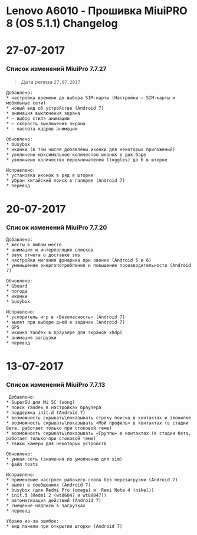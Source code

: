 
# Lenovo A6010 - Прошивка MiuiPRO 8 (OS 5.1.1) Changelog


27-07-2017
============
### Список изменений MiuiPro 7.7.27

> Дата релиза `27.07.2017`

    Добавлено:
    * настройка времени до выбора SIM-карты (Настройки — SIM-карты и мобильные сети)
    * новый вид об устройстве (Android 7)
    * анимация выключения экрана
    * — выбор стиля анимации
    * — скорость выключения экрана
    * — частота кадров анимации
    
    Обновлено:
    * busybox
    * иконки (в том числе добавлены иконки для некоторых приложений)
    * увеличено максимальное количество иконок в док-баре
    * увеличено количество переключателей (toggles) до 6 в шторке
    
    Исправлено:
    * установка иконок в ряд в шторке
    * убран китайский поиск в галерее (Android 7)
    * перевод

20-07-2017
============
### Список изменений MiuiPro 7.7.20
    Добавлено:
    * жесты в любом месте
    * анимация и интерполяция списков
    * звук отчета о доставке sms
    * настройки мигания фонарика при звонке (Android 5 и 6)
    * уменьшение энергопотребления и повышение производительности (Android 7)
    
    Обновлено:
    * Gboard
    * погода
    * иконки
    * busybox
    
    Исправлено:
    * ускоритель игр в «Безопасность» (Android 7)
    * вылет при выборе дней в задачах (Android 7)
    * GPS
    * иконка Yandex в браузере для экранов xhdpi
    * анимация загрузки
    * перевод
    
    
13-07-2017
============
### Список изменений MiuiPro 7.7.13

     Добавлено:
    * SuperSU для Mi 5C (song)
    * поиск Yandex в настройках браузера
    * поддержка init.d (Android 7)
    * возможность скрывать\показывать строку поиска в контактах и звонилке
    * возможность скрывать\показывать «Мой профиль» в контактах (в стадии бета, работает только при стоковой теме)
    * возможность скрывать\показывать «Группы» в контактах (в стадии бета, работает только при стоковой теме)
    * твики камеры для некоторых устройств
    
    Обновлено:
    * умная сеть (значения по умолчанию для sim)
    * файл hosts
    
    Исправлено:
    * применение настроек рабочего стола без перезагрузки (Android 7)
    * вылет в сообщениях (Android 7)
    * busybox (для Redmi Pro (omega) и  Remi Note 4 (nikel))
    * init.d (Redmi 2 (wt86047 и wt88047))
    * автоматизация действий (Android 7)
    * смещение надписи в загрузках
    * перевод
    
    Убрано из-за ошибок:
    * вид панели при открытии шторки (Android 7)
